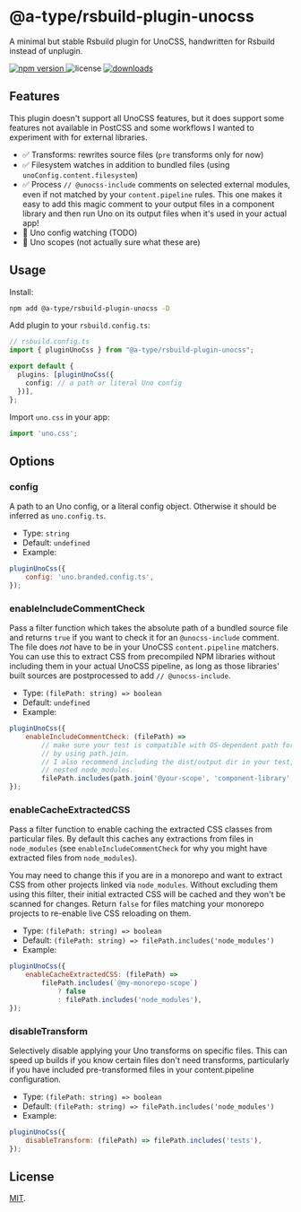 # @a-type/rsbuild-plugin-unocss

A minimal but stable Rsbuild plugin for UnoCSS, handwritten for Rsbuild instead of unplugin.

<p>
  <a href="https://npmjs.com/package/@a-type/rsbuild-plugin-unocss">
   <img src="https://img.shields.io/npm/v/rsbuild-plugin-unocss?style=flat-square&colorA=564341&colorB=EDED91" alt="npm version" />
  </a>
  <img src="https://img.shields.io/badge/License-MIT-blue.svg?style=flat-square&colorA=564341&colorB=EDED91" alt="license" />
  <a href="https://npmcharts.com/compare/@a-type/rsbuild-plugin-unocss?minimal=true"><img src="https://img.shields.io/npm/dm/@a-type/rsbuild-plugin-unocss.svg?style=flat-square&colorA=564341&colorB=EDED91" alt="downloads" /></a>
</p>

## Features

This plugin doesn't support all UnoCSS features, but it does support some features not available in PostCSS and some workflows I wanted to experiment with for external libraries.

- ✅ Transforms: rewrites source files (`pre` transforms only for now)
- ✅ Filesystem watches in addition to bundled files (using `unoConfig.content.filesystem`)
- ✅ Process `// @unocss-include` comments on selected external modules, even if not matched by your `content.pipeline` rules. This one makes it easy to add this magic comment to your output files in a component library and then run Uno on its output files when it's used in your actual app!
- 🚫 Uno config watching (TODO)
- 🚫 Uno scopes (not actually sure what these are)

## Usage

Install:

```bash
npm add @a-type/rsbuild-plugin-unocss -D
```

Add plugin to your `rsbuild.config.ts`:

```ts
// rsbuild.config.ts
import { pluginUnoCss } from "@a-type/rsbuild-plugin-unocss";

export default {
  plugins: [pluginUnoCss({
    config: // a path or literal Uno config
  })],
};
```

Import `uno.css` in your app:

```ts
import 'uno.css';
```

## Options

### config

A path to an Uno config, or a literal config object. Otherwise it should be inferred as `uno.config.ts`.

- Type: `string`
- Default: `undefined`
- Example:

```js
pluginUnoCss({
	config: 'uno.branded.config.ts',
});
```

### enableIncludeCommentCheck

Pass a filter function which takes the absolute path of a bundled source file and returns `true` if you want to check it for an `@unocss-include` comment. The file does _not_ have to be in your UnoCSS `content.pipeline` matchers. You can use this to extract CSS from precompiled NPM libraries without including them in your actual UnoCSS pipeline, as long as those libraries' built sources are postprocessed to add `// @unocss-include`.

- Type: `(filePath: string) => boolean`
- Default: `undefined`
- Example:

```js
pluginUnoCss({
	enableIncludeCommentCheck: (filePath) =>
		// make sure your test is compatible with OS-dependent path formats
		// by using path.join.
		// I also recommend including the dist/output dir in your test, to avoid
		// nested node_modules.
		filePath.includes(path.join('@your-scope', 'component-library', 'dist')),
});
```

### enableCacheExtractedCSS

Pass a filter function to enable caching the extracted CSS classes from particular files. By default this caches any extractions from files in `node_modules` (see `enableIncludeCommentCheck` for why you might have extracted files from `node_modules`).

You may need to change this if you are in a monorepo and want to extract CSS from other projects linked via `node_modules`. Without excluding them using this filter, their initial extracted CSS will be cached and they won't be scanned for changes. Return `false` for files matching your monorepo projects to re-enable live CSS reloading on them.

- Type: `(filePath: string) => boolean`
- Default: `(filePath: string) => filePath.includes('node_modules')`
- Example:

```js
pluginUnoCss({
	enableCacheExtractedCSS: (filePath) =>
		filePath.includes(`@my-monorepo-scope`)
			? false
			: filePath.includes('node_modules'),
});
```

### disableTransform

Selectively disable applying your Uno transforms on specific files. This can speed up builds if you know certain files don't need transforms, particularly if you have included pre-transformed files in your content.pipeline configuration.

- Type: `(filePath: string) => boolean`
- Default: `(filePath: string) => filePath.includes('node_modules')`
- Example:

```js
pluginUnoCss({
	disableTransform: (filePath) => filePath.includes('tests'),
});
```

## License

[MIT](./LICENSE).
